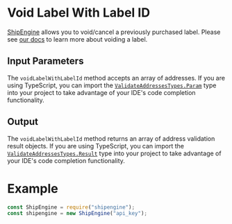 Void Label With Label ID
======================================
[ShipEngine](www.shipengine.com) allows you to void/cancel a previously purchased label. Please see [our docs](https://www.shipengine.com/docs/labels/voiding/) to learn more about voiding a label.

Input Parameters
-------------------------------------

The `voidLabelWithLabelId` method accepts an array of addresses. If you are using TypeScript, you can import the [`ValidateAddressesTypes.Param`](https://github.com/ShipEngine/shipengine-js/blob/main/src/validate-addresses/types/public-params.ts)
type into your project to take advantage of your
IDE's code completion functionality.

Output
--------------------------------
The `voidLabelWithLabelId` method returns an array of address validation result objects.
If you are using TypeScript, you can import the [`ValidateAddressesTypes.Result`](https://github.com/ShipEngine/shipengine-js/blob/main/src/validate-addresses/types/public-result.ts)
type into your project to take advantage of your IDE's code completion functionality.

Example
==============================
```javascript
const ShipEngine = require("shipengine");
const shipengine = new ShipEngine("api_key");